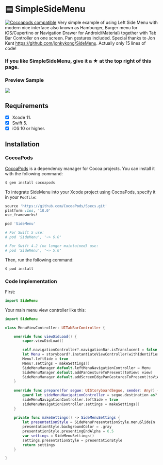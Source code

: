 # ▤ SimpleSideMenu
[![Cocoapods compatible](http://img.shields.io/travis/CocoaPods/CocoaPods/master.svg?style=flat)](https://travis-ci.org/CocoaPods/CocoaPods)
Very simple example of using Left Side Menu with modern nice interface also known as Hamburger, Burger menu for iOS/Cupertino or Navigation Drawer for Android/Material) together with Tab Bar Controller on one screen. Pan gestures included. Special thanks to Jon Kent https://github.com/jonkykong/SideMenu. Actually only 15 lines of code!

### If you like SimpleSideMenu, give it a ★ at the top right of this page.

### Preview Sample
![](https://raw.githubusercontent.com/victordoshenko/SimpleSideMenu/master/SimpleSideMenu.gif)
## Requirements
- [x] Xcode 11.
- [x] Swift 5.
- [x] iOS 10 or higher.

## Installation
### CocoaPods

[CocoaPods](http://cocoapods.org) is a dependency manager for Cocoa projects. You can install it with the following command:

```bash
$ gem install cocoapods
```

To integrate SideMenu into your Xcode project using CocoaPods, specify it in your `Podfile`:

```ruby
source 'https://github.com/CocoaPods/Specs.git'
platform :ios, '10.0'
use_frameworks!

pod 'SideMenu'

# For Swift 5 use:
# pod 'SideMenu', '~> 6.0'

# For Swift 4.2 (no longer maintained) use:
# pod 'SideMenu', '~> 5.0'
```

Then, run the following command:

```bash
$ pod install
```
### Code Implementation
First:
```swift
import SideMenu
```

Your main menu view controller like this:
``` swift
import SideMenu

class MenuViewController: UITabBarController {

    override func viewDidLoad() {
        super.viewDidLoad()

        self.navigationController?.navigationBar.isTranslucent = false
        let Menu = storyboard?.instantiateViewController(withIdentifier: "SideMenuNavigation") as? SideMenuNavigationController
        Menu?.leftSide = true
        Menu?.settings = makeSettings()
        SideMenuManager.default.leftMenuNavigationController = Menu
        SideMenuManager.default.addPanGestureToPresent(toView: view)
        SideMenuManager.default.addScreenEdgePanGesturesToPresent(toView: view)
    }
    
    override func prepare(for segue: UIStoryboardSegue, sender: Any?) {
        guard let sideMenuNavigationController = segue.destination as? SideMenuNavigationController else { return }
        sideMenuNavigationController.leftSide = true
        sideMenuNavigationController.settings = makeSettings()
    }
    
    private func makeSettings() -> SideMenuSettings {
        let presentationStyle = SideMenuPresentationStyle.menuSlideIn
        presentationStyle.backgroundColor = .gray
        presentationStyle.presentingEndAlpha = 0.5
        var settings = SideMenuSettings()
        settings.presentationStyle = presentationStyle
        return settings
    }

}
